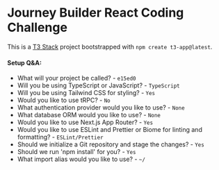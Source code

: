 # Journey Builder React Coding Challenge

This is a [T3 Stack](https://create.t3.gg/) project bootstrapped with `npm create t3-app@latest`.

#### Setup Q&A:
* What will your project be called? - `e15ed0`
* Will you be using TypeScript or JavaScript? - `TypeScript`
* Will you be using Tailwind CSS for styling? - `Yes`
* Would you like to use tRPC? - `No`
* What authentication provider would you like to use? - `None`
* What database ORM would you like to use? - `None`
* Would you like to use Next.js App Router? - `Yes`
* Would you like to use ESLint and Prettier or Biome for linting and formatting? - `ESLint/Prettier`
* Should we initialize a Git repository and stage the changes? - `Yes`
* Should we run 'npm install' for you? - `Yes`
* What import alias would you like to use? - `~/`

